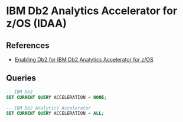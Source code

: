 # IBM Db2 Analytics Accelerator for z/OS (IDAA)

## References

- [Enabling Db2 for IBM Db2 Analytics Accelerator for z/OS](https://www.ibm.com/support/knowledgecenter/en/SSEPEK_11.0.0/idaa/src/tpc/db2z_enablingaccelerators.html)

## Queries

```sql
-- IBM Db2
SET CURRENT QUERY ACCELERATION = NONE;

-- IBM Db2 Analytics Accelerator
SET CURRENT QUERY ACCELERATION = ALL;
```
